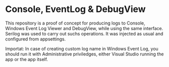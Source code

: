 # Console, EventLog & DebugView 
This repository is a proof of concept for producing logs to Console, Windows Event Log Viewer and DebugView, while using the same interface. Serilog was used to carry out suchs operations. It was injected as usual and configured from appsettings.

Importat: In case of creating custom log name in Windows Event Log, you should run it with Administrative priviledges, either Visual Studio running the app or the app itself.